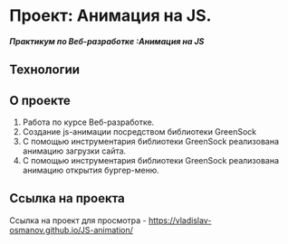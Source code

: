 # Проект: Анимация на JS.
##### Практикум по Веб-разработке :Анимация на JS

## Технологии


## О проекте
1. Работа по курсе Веб-разработке.
2. Создание js-анимации посредством библиотеки GreenSock
3. С помощью инструментария библиотеки GreenSock реализована анимацию загрузки сайта.
4. С помощью инструментария библиотеки GreenSock реализована анимацию открытия бургер-меню.

## Ссылка на проекта
Ссылка на проект для просмотра - https://vladislav-osmanov.github.io/JS-animation/
